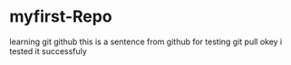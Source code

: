 # myfirst-Repo
learning git github
this is a sentence from github for testing git pull
okey i tested it successfuly
